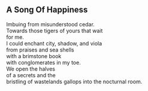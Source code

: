 A Song Of Happiness
-------------------
Imbuing from misunderstood cedar.  
Towards those tigers of yours that wait  
for me.  
I could enchant city, shadow, and viola  
from praises and sea shells  
with a brimstone book  
with conglomerates in my toe.  
We open the halves  
of a secrets and the  
bristling of wastelands gallops into the nocturnal room.  
